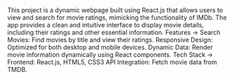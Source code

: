 This project is a dynamic webpage built using React.js that allows users to view and search for movie ratings, mimicking the functionality of IMDb. The app provides a clean and intuitive interface to display movie details, including their ratings and other essential information.
Features ->
Search Movies: Find movies by title and view their ratings.
Responsive Design: Optimized for both desktop and mobile devices.
Dynamic Data: Render movie information dynamically using React components.
Tech Stack ->
Frontend: React.js, HTML5, CSS3
API Integration: Fetch movie data from TMDB.
